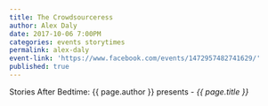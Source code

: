 ```yaml
---
title: The Crowdsourceress
author: Alex Daly
date: 2017-10-06 7:00PM
categories: events storytimes
permalink: alex-daly
event-link: 'https://www.facebook.com/events/1472957482741629/'
published: true
---
```

Stories After Bedtime: {{ page.author }} presents - *{{ page.title }}*
